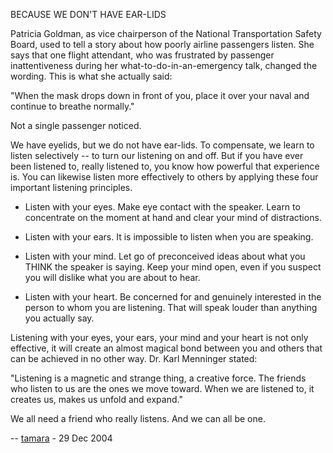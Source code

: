 <div id="wikitext">

BECAUSE WE DON'T HAVE EAR-LIDS

<span id="excerpt"></span> Patricia Goldman, as vice chairperson of the
National Transportation Safety Board, used to tell a story about how
poorly airline passengers listen. She says that one flight attendant,
who was frustrated by passenger inattentiveness during her
what-to-do-in-an-emergency talk, changed the wording. This is what she
actually said:

"When the mask drops down in front of you, place it over your naval and
continue to breathe normally."

Not a single passenger noticed. <span id="excerptend"></span>

We have eyelids, but we do not have ear-lids. To compensate, we learn to
listen selectively -- to turn our listening on and off. But if you have
ever been listened to, really listened to, you know how powerful that
experience is. You can likewise listen more effectively to others by
applying these four important listening principles.

<div class="vspace">

</div>

-   Listen with your eyes. Make eye contact with the speaker. Learn to
    concentrate on the moment at hand and clear your mind of
    distractions.
    <div class="vspace">

    </div>

-   Listen with your ears. It is impossible to listen when you are
    speaking.
    <div class="vspace">

    </div>

-   Listen with your mind. Let go of preconceived ideas about what you
    THINK the speaker is saying. Keep your mind open, even if you
    suspect you will dislike what you are about to hear.
    <div class="vspace">

    </div>

-   Listen with your heart. Be concerned for and genuinely interested in
    the person to whom you are listening. That will speak louder than
    anything you actually say.

Listening with your eyes, your ears, your mind and your heart is not
only effective, it will create an almost magical bond between you and
others that can be achieved in no other way. Dr. Karl Menninger stated:

<div class="vspace">

</div>

<div class="round lrindent quote">

"Listening is a magnetic and strange thing, a creative force. The
friends who listen to us are the ones we move toward. When we are
listened to, it creates us, makes us unfold and expand."

</div>

We all need a friend who really listens. And we can all be one.

-- [tamara](http://wiki.tamouse.org?n=Profiles.Tamara?action=print) - 29
Dec 2004

<div class="vspace">

</div>

<div style="display: none;">

Keep metadata at end of page

Summary:A story and an essay on listening Parent:Consulting(.<span
class="wikiword">[HomePage](http://wiki.tamouse.org?n=Consulting.HomePage?action=print)</span>)
<span
class="wikiword">[IncludeMe](http://wiki.tamouse.org?n=Consulting.IncludeMe?action=edit)[?](http://wiki.tamouse.org?n=Consulting.IncludeMe?action=edit)</span>:[Consulting.HomePage](http://wiki.tamouse.org?n=Consulting.HomePage?action=print)
Categories:[Articles](http://wiki.tamouse.org?n=Category.Articles) Tags:
listening

</div>

<div class="vspace">

</div>

</div>
